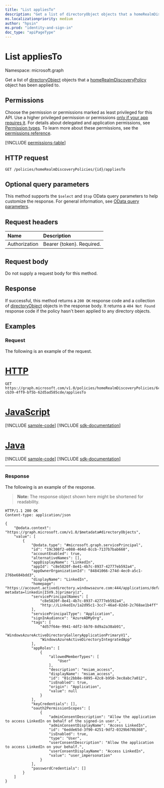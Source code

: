 ```yaml
---
title: "List appliesTo"
description: "Get a list of directoryObject objects that a homeRealmDiscoveryPolicy object has been applied to."
ms.localizationpriority: medium
author: "hpsin"
ms.prod: "identity-and-sign-in"
doc_type: "apiPageType"
---
```


# List appliesTo

Namespace: microsoft.graph

Get a list of [directoryObject](../resources/directoryObject.md) objects that a [homeRealmDiscoveryPolicy](../resources/homerealmdiscoverypolicy.md) object has been applied to.

## Permissions

Choose the permission or permissions marked as least privileged for this API. Use a higher privileged permission or permissions [only if your app requires it](/graph/permissions-overview#best-practices-for-using-microsoft-graph-permissions). For details about delegated and application permissions, see [Permission types](/graph/permissions-overview#permission-types). To learn more about these permissions, see the [permissions reference](/graph/permissions-reference).

<!-- { "blockType": "permissions", "name": "homerealmdiscoverypolicy_list_appliesto" } -->
[!INCLUDE [permissions-table](../includes/permissions/homerealmdiscoverypolicy-list-appliesto-permissions.md)]

## HTTP request

<!-- { "blockType": "ignored" } -->

```http
GET /policies/homeRealmDiscoveryPolicies/{id}/appliesTo
```

## Optional query parameters

This method supports the `$select` and `$top` OData query parameters to help customize the response. For general information, see [OData query parameters](/graph/query-parameters).

## Request headers

| Name      |Description|
|:----------|:----------|
| Authorization | Bearer {token}. Required. |

## Request body

Do not supply a request body for this method.

## Response

If successful, this method returns a `200 OK` response code and a collection of [directoryObject](../resources/directoryobject.md) objects in the response body. It returns a `404 Not Found` response code if the policy hasn't been applied to any directory objects.

## Examples

### Request

The following is an example of the request.


# [HTTP](#tab/http)
<!-- {
  "blockType": "request",
  "name": "get_appliesto_2"
}-->

```msgraph-interactive
GET https://graph.microsoft.com/v1.0/policies/homeRealmDiscoveryPolicies/6c6f154f-cb39-4ff9-bf5b-62d5ad585cde/appliesTo
```

# [JavaScript](#tab/javascript)
[!INCLUDE [sample-code](../includes/snippets/javascript/get-appliesto-2-javascript-snippets.md)]
[!INCLUDE [sdk-documentation](../includes/snippets/snippets-sdk-documentation-link.md)]

# [Java](#tab/java)
[!INCLUDE [sample-code](../includes/snippets/java/get-appliesto-2-java-snippets.md)]
[!INCLUDE [sdk-documentation](../includes/snippets/snippets-sdk-documentation-link.md)]

---

### Response

The following is an example of the response.

> **Note:** The response object shown here might be shortened for readability.

<!-- {
  "blockType": "response",
  "truncated": true,
  "@odata.type": "microsoft.graph.directoryObject",
  "isCollection": true
} -->

```http
HTTP/1.1 200 OK
Content-type: application/json

{
    "@odata.context": "https://graph.microsoft.com/v1.0/$metadata#directoryObjects",
    "value": [
        {
            "@odata.type": "#microsoft.graph.servicePrincipal",
            "id": "19c308f2-e088-464d-8ccb-7137b7bab660",
            "accountEnabled": true,
            "alternativeNames": [],
            "appDisplayName": "LinkedIn",
            "appId": "c8e5820f-8e41-4b7c-8937-42777eb592a4",
            "appOwnerOrganizationId": "84841066-274d-4ec0-a5c1-276be684bdd3",
            "displayName": "LinkedIn",
            "homepage": "https://account.activedirectory.windowsazure.com:444/applications/default.aspx?metadata=linkedin|ISV9.3|primary|z",
            "servicePrincipalNames": [
                "c8e5820f-8e41-4b7c-8937-42777eb592a4",
                "http://LinkedIn/1a2d95c1-3cc7-46ad-82dd-2c768ae1b4ff"
            ],
            "servicePrincipalType": "Application",
            "signInAudience": "AzureADMyOrg",
            "tags": [
                "4d57f64e-9941-4df2-bb70-8d9a2a38ab91",
                "WindowsAzureActiveDirectoryGalleryApplicationPrimaryV1",
                "WindowsAzureActiveDirectoryIntegratedApp"
            ],
            "appRoles": [
                {
                    "allowedMemberTypes": [
                        "User"
                    ],
                    "description": "msiam_access",
                    "displayName": "msiam_access",
                    "id": "01c2bb8e-0895-42c8-b950-3ec8abc7a012",
                    "isEnabled": true,
                    "origin": "Application",
                    "value": null
                }
            ],
            "keyCredentials": [],
            "oauth2PermissionScopes": [
                {
                    "adminConsentDescription": "Allow the application to access LinkedIn on behalf of the signed-in user.",
                    "adminConsentDisplayName": "Access LinkedIn",
                    "id": "6edde65d-3f90-4251-9df2-0329b678b368",
                    "isEnabled": true,
                    "type": "User",
                    "userConsentDescription": "Allow the application to access LinkedIn on your behalf.",
                    "userConsentDisplayName": "Access LinkedIn",
                    "value": "user_impersonation"
                }
            ],
            "passwordCredentials": []
        }
    ]
}
```

<!-- uuid: 16cd6b66-4b1a-43a1-adaf-3a886856ed98
2019-02-04 14:57:30 UTC -->
<!-- {
  "type": "#page.annotation",
  "description": "List appliesTo",
  "keywords": "",
  "section": "documentation",
  "tocPath": ""
}-->
